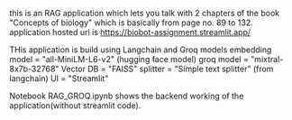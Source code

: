 this is an RAG application which lets you talk with 2 chapters of the book "Concepts of biology" which is basically from page no. 89 to 132.
application hosted url is https://biobot-assignment.streamlit.app/

THis application is build using Langchain and Groq models
embedding model = "all-MiniLM-L6-v2"  (hugging face model)
groq model = "mixtral-8x7b-32768"
Vector DB = "FAISS"
splitter = "Simple text splitter" (from langchain)
UI  = "Streamlit"


Notebook RAG_GROQ.ipynb shows the backend working of the application(without streamlit code).
